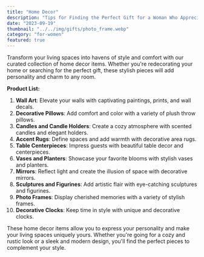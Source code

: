 ```yaml
---
title: "Home Decor"
description: "Tips for Finding the Perfect Gift for a Woman Who Appreciates Coziness"
date: "2023-09-19"
thumbnail: "../../img/gifts/photo_frame.webp"
category: "for-women"
featured: true
---
```

Transform your living spaces into havens of style and comfort with our curated collection of home decor items. Whether you're redecorating your home or searching for the perfect gift, these stylish pieces will add personality and charm to any room.

**Product List:**
1. **Wall Art**: Elevate your walls with captivating paintings, prints, and wall decals.
2. **Decorative Pillows**: Add comfort and color with a variety of plush throw pillows.
3. **Candles and Candle Holders**: Create a cozy atmosphere with scented candles and elegant holders.
4. **Accent Rugs**: Define spaces and add warmth with decorative area rugs.
5. **Table Centerpieces**: Impress guests with beautiful table decor and centerpieces.
6. **Vases and Planters**: Showcase your favorite blooms with stylish vases and planters.
7. **Mirrors**: Reflect light and create the illusion of space with decorative mirrors.
8. **Sculptures and Figurines**: Add artistic flair with eye-catching sculptures and figurines.
9. **Photo Frames**: Display cherished memories with a variety of stylish frames.
10. **Decorative Clocks**: Keep time in style with unique and decorative clocks.

These home decor items allow you to express your personality and make your living spaces uniquely yours. Whether you're going for a cozy and rustic look or a sleek and modern design, you'll find the perfect pieces to complement your style.
